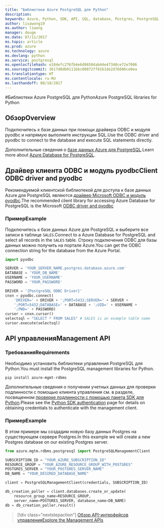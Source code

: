 ```yaml
---
title: "Библиотеки Azure PostgreSQL для Python"
description: 
keywords: Azure, Python, SDK, API, SQL, database, Postgres, PostgreSQL
author: lisawong19
ms.author: liwong
manager: douge
ms.date: 07/11/2017
ms.topic: article
ms.prod: azure
ms.technology: azure
ms.devlang: python
ms.service: postgresql
ms.openlocfilehash: e184efc276fb4e6d86504ab44e47340ce72e7006
ms.sourcegitcommit: 3617d0db0111bbc00072ff8161de2d76606ce0ea
ms.translationtype: HT
ms.contentlocale: ru-RU
ms.lasthandoff: 08/18/2017
---
```

#<a name="azure-postgresql-libraries-for-python"></a><span data-ttu-id="6f761-103">Библиотеки Azure PostgreSQL для Python</span><span class="sxs-lookup"><span data-stu-id="6f761-103">Azure PostgreSQL libraries for Python</span></span>

## <a name="overview"></a><span data-ttu-id="6f761-104">Обзор</span><span class="sxs-lookup"><span data-stu-id="6f761-104">Overview</span></span>
<span data-ttu-id="6f761-105">Подключитесь к базе данных при помощи драйвера ODBC и модуля pyodbc и напрямую выполните инструкции SQL.</span><span class="sxs-lookup"><span data-stu-id="6f761-105">Use the ODBC driver and pyodbc to connect to the database and execute SQL statements directly.</span></span>

<span data-ttu-id="6f761-106">Дополнительные сведения о [базе данных Azure для PostgreSQL](https://docs.microsoft.com/azure/postgresql/).</span><span class="sxs-lookup"><span data-stu-id="6f761-106">Learn more about [Azure Database for PostgreSQL](https://docs.microsoft.com/azure/postgresql/).</span></span>

## <a name="client-odbc-driver-and-pyodbc"></a><span data-ttu-id="6f761-107">Драйвер клиента ODBC и модуль pyodbc</span><span class="sxs-lookup"><span data-stu-id="6f761-107">Client ODBC driver and pyodbc</span></span>
<span data-ttu-id="6f761-108">Рекомендуемой клиентской библиотекой для доступа к базе данных Azure для PostgreSQL являются [драйвер Microsoft ODBC и модуль pyodbc](https://docs.microsoft.com/azure/sql-database/sql-database-connect-query-python#install-the-python-and-database-communication-libraries).</span><span class="sxs-lookup"><span data-stu-id="6f761-108">The recommended client library for accessing Azure Database for PostgreSQL is the Microsoft [ODBC driver and pyodbc](https://docs.microsoft.com/azure/sql-database/sql-database-connect-query-python#install-the-python-and-database-communication-libraries)</span></span>

### <a name="example"></a><span data-ttu-id="6f761-109">Пример</span><span class="sxs-lookup"><span data-stu-id="6f761-109">Example</span></span> 

<span data-ttu-id="6f761-110">Подключитесь к базе данных Azure для PostgreSQL и выберите все записи в таблице `SALES`.</span><span class="sxs-lookup"><span data-stu-id="6f761-110">Connect to a Azure Database for PostgreSQL and select all records in the `SALES` table.</span></span> <span data-ttu-id="6f761-111">Строку подключения ODBC для базы данных можно получить на портале Azure.</span><span class="sxs-lookup"><span data-stu-id="6f761-111">You can get the ODBC connection string for the database from the Azure Portal.</span></span>

```python
import pyodbc

SERVER = 'YOUR_SERVER_NAME.postgres.database.azure.com'
DATABASE = 'YOUR_DB_NAME'
USERNAME = 'YOUR_USERNAME'
PASSWORD = 'YOUR_PASSWORD'

DRIVER = '{PostgreSQL ODBC Driver}'
cnxn = pyodbc.connect(
    'DRIVER=' + DRIVER + ';PORT=5432;SERVER=' + SERVER +
    ';PORT=5432;DATABASE=' + DATABASE + ';UID=' + USERNAME +
    ';PWD=' + PASSWORD)
cursor = cnxn.cursor()
selectsql = "SELECT * FROM SALES" # SALES is an example table name
cursor.execute(selectsql)
```

## <a name="management-api"></a><span data-ttu-id="6f761-112">API управления</span><span class="sxs-lookup"><span data-stu-id="6f761-112">Management API</span></span>
### <a name="requirements"></a><span data-ttu-id="6f761-113">Требования</span><span class="sxs-lookup"><span data-stu-id="6f761-113">Requirements</span></span>
<span data-ttu-id="6f761-114">Необходимо установить библиотеки управления PostgreSQL для Python.</span><span class="sxs-lookup"><span data-stu-id="6f761-114">You must install the PostgreSQL management libraries for Python.</span></span>
```bash
pip install azure-mgmt-rdbms
```

<span data-ttu-id="6f761-115">Дополнительные сведения о получении учетных данных для проверки подлинности с помощью клиента управления см. в разделе, посвященном [проверке подлинности с помощью пакета SDK для Python](https://docs.microsoft.com/python/azure/python-sdk-azure-authenticate).</span><span class="sxs-lookup"><span data-stu-id="6f761-115">Please see the [Python SDK authentication](https://docs.microsoft.com/python/azure/python-sdk-azure-authenticate) page for details on obtaining credentials to authenticate with the management client.</span></span>

### <a name="example"></a><span data-ttu-id="6f761-116">Пример</span><span class="sxs-lookup"><span data-stu-id="6f761-116">Example</span></span>
<span data-ttu-id="6f761-117">В этом примере мы создадим новую базу данных Postgres на существующем сервере Postgres.</span><span class="sxs-lookup"><span data-stu-id="6f761-117">In this example we will create a new Postgres database on our existing Postgres server.</span></span>
```python
from azure.mgtm.rdbms.postgresql import PostgreSQLManagementClient

SUBSCRIPTION_ID = "YOUR_AZURE_SUBSCRIPTION_ID"
RESOURCE_GROUP = "YOUR_AZURE_RESOURCE_GROUP_WITH_POSTGRES"
POSTGRES_SERVER = "YOUR_POSTGRES_SERVER_NAME"
DB_NAME = "YOUR_DESIRED_DATABASE_NAME"

client = PostgreSQLManagementClient(credentials, SUBSCRIPTION_ID)

db_creation_poller = client.databases.create_or_update(
    resource_group_name=RESOURCE_GROUP,
    server_name=POSTGRES_SERVER, database_name=DB_NAME)
db = db_creation_poller.result()
```

> [!div class="nextstepaction"]
> [<span data-ttu-id="6f761-118">Обзор API-интерфейсов управления</span><span class="sxs-lookup"><span data-stu-id="6f761-118">Explore the Management APIs</span></span>](/python/api/overview/azure/postgresql/managementlibrary)

